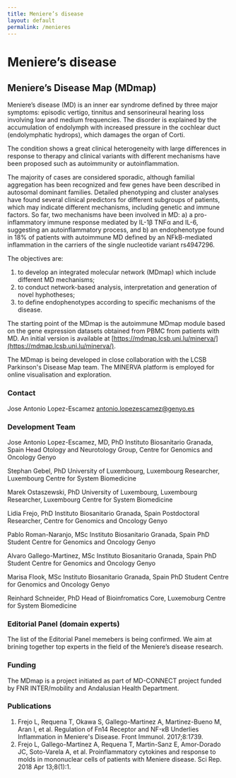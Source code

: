 ```yaml
---
title: Meniere’s disease
layout: default
permalink: /menieres
---
```


# Meniere’s disease

## Meniere’s Disease Map (MDmap)

Meniere’s disease (MD) is an inner ear syndrome defined by three major symptoms: episodic vertigo, tinnitus and sensorineural hearing loss involving low and medium frequencies. The disorder is explained by the accumulation of endolymph with increased pressure in the cochlear duct (endolymphatic hydrops), which damages the organ of Corti.  

The condition shows a great clinical heterogeneity with large differences in response to therapy and clinical variants with different mechanisms have been proposed such as autoimmunity or autoinflammation.  

The majority of cases are considered sporadic, although familial aggregation has been recognized and few genes have been described in autosomal dominant families. Detailed phenotyping and cluster analyses have found several clinical predictors for different subgroups of patients, which may indicate different mechanisms, including genetic and immune factors. So far, two mechanisms have been involved in MD: a) a pro-inflammatory immune response mediated by IL-1β TNFα and IL-6, suggesting an autoinflammatory process, and b) an endophenotype found in 18% of patients with autoimmune MD defined by an NFkB-mediated inflammation in the carriers of the single nucleotide variant rs4947296.  

The objectives are:
1) to develop an integrated molecular network (MDmap) which include different MD mechanisms;
1) to conduct network-based analysis, interpretation and generation of novel hyphotheses;
1) to define endophenotypes according to specific mechanisms of the disease.  

The starting point of the MDmap is the autoimmune MDmap module based on the gene expression datasets obtained from PBMC from patients with MD. An initial version is available at [https://mdmap.lcsb.uni.lu/minerva/](https://mdmap.lcsb.uni.lu/minerva/). 

The MDmap is being developed in close collaboration with the LCSB Parkinson's Disease Map team. The MINERVA platform is employed for online visualisation and exploration.  

### Contact 

Jose Antonio Lopez-Escamez [antonio.lopezescamez@genyo.es](mailto:antonio.lopezescamez@genyo.es)

### Development Team 

Jose Antonio Lopez-Escamez, MD, PhD
Instituto Biosanitario Granada, Spain
Head Otology and Neurotology Group, Centre for Genomics and Oncology Genyo

Stephan Gebel, PhD
University of Luxembourg, Luxembourg
Researcher, Luxembourg Centre for System Biomedicine

Marek Ostaszewski, PhD
University of Luxembourg, Luxembourg
Researcher, Luxembourg Centre for System Biomedicine

Lidia Frejo, PhD
Instituto Biosanitario Granada, Spain
Postdoctoral Researcher, Centre for Genomics and Oncology Genyo

Pablo Roman-Naranjo, MSc
Instituto Biosanitario Granada, Spain
PhD Student Centre for Genomics and Oncology Genyo

Alvaro Gallego-Martinez, MSc
Instituto Biosanitario Granada, Spain
PhD Student Centre for Genomics and Oncology Genyo

Marisa Flook, MSc
Instituto Biosanitario Granada, Spain
PhD Student Centre for Genomics and Oncology Genyo

Reinhard Schneider, PhD
Head of Bioinfromatics Core, Luxemoburg Centre for System Biomedicine

### Editorial Panel (domain experts) 

The list of the Editorial Panel memebers is being confirmed. We aim at brining together top experts in the field of the Meniere’s disease research.

### Funding

The MDmap is a project initiated as part of MD-CONNECT project funded by FNR INTER/mobility and Andalusian Health Department.

### Publications

1. Frejo L, Requena T, Okawa S, Gallego-Martinez A, Martinez-Bueno M, Aran I, et al. Regulation of Fn14 Receptor and NF-κB Underlies Inflammation in Meniere's Disease. Front Immunol. 2017;8:1739.  
1. Frejo L, Gallego-Martinez A, Requena T, Martin-Sanz E, Amor-Dorado JC, Soto-Varela A, et al. Proinflammatory cytokines and response to molds in mononuclear cells of patients with Meniere disease. Sci Rep. 2018 Apr 13;8(1):1.
